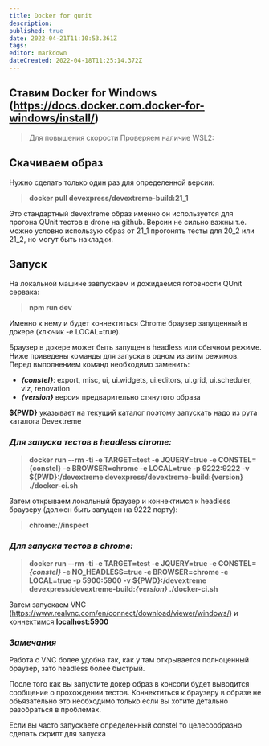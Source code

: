 ```yaml
---
title: Docker for qunit
description: 
published: true
date: 2022-04-21T11:10:53.361Z
tags: 
editor: markdown
dateCreated: 2022-04-18T11:25:14.372Z
---
```


## Ставим Docker for Windows (https://docs.docker.com.docker-for-windows/install/)

> Для повышения скорости Проверяем наличие WSL2:

## Скачиваем образ
Нужно сделать только один раз для определенной версии:
> **docker pull devexpress/devextreme-build:21_1**

Это стандартный devextreme образ именно он используется для прогона QUnit тестов в drone на github. Версии не сильно важны т.е. можно условно использую образ от 21_1 прогонять тесты для 20_2 или 21_2, но могут быть накладки.

## Запуск
На локальной машине завпускаем и дожидаемся готовности QUnit сервака:
> **npm run dev**

Именно к нему и будет коннектиться Chrome браузер запущенный в докере (ключик -e LOCAL=true). 

Браузер в докере может быть запущен в headless или обычном режиме.
Ниже приведены команды для запуска в одном из эитм режимов. Перед выполнением команд необходимо заменить:
* ***{constel}***: export, misc, ui, ui.widgets, ui.editors, ui.grid, ui.scheduler, viz, renovation
* ***{version}*** версия предварительно стянутого образа

**${PWD}** указывает на текущий каталог поэтому запускать надо из рута каталога Devextreme

### *Для запуска тестов в headless chrome:*
> **docker run --rm -ti -e TARGET=test -e JQUERY=true -e CONSTEL={constel} -e BROWSER=chrome -e LOCAL=true -p 9222:9222 -v ${PWD}:/devextreme devexpress/devextreme-build:{version} ./docker-ci.sh**

Затем открываем локальный браузер и коннектимся к headless браузеру (должен быть запущен на 9222 порту): 
> **chrome://inspect**


### *Для запуска тестов в chrome:*
> **docker run --rm -ti -e TARGET=test -e JQUERY=true -e CONSTEL=*{constel}* -e NO_HEADLESS=true -e BROWSER=chrome -e LOCAL=true -p 5900:5900 -v ${PWD}:/devextreme devexpress/devextreme-build:*{version}* ./docker-ci.sh**

Затем запускаем VNC (https://www.realvnc.com/en/connect/download/viewer/windows/) и коннектимся **localhost:5900**

### *Замечания*

Работа с VNC более удобна так, как у там открывается полноценный браузер, зато headless более быстрый.

После того как вы запустите докер образ в консоли будет выводится сообщение о прохождении тестов. Коннектиться к браузеру в образе не объязательно это необходимо только если вы хотите детально разобраться в проблемах.

Если вы часто запускаете определенный constel то целесообразно сделать скрипт для запуска



